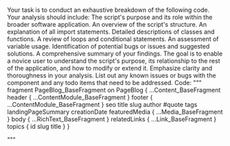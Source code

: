 Your task is to conduct an exhaustive breakdown of the following code. Your analysis should include:
The script's purpose and its role within the broader software application.
An overview of the script's structure.
An explanation of all import statements.
Detailed descriptions of classes and functions.
A review of loops and conditional statements.
An assessment of variable usage.
Identification of potential bugs or issues and suggested solutions.
A comprehensive summary of your findings.
The goal is to enable a novice user to understand the script's purpose, its relationship to the rest of the application, and how to modify or extend it. Emphasize clarity and thoroughness in your analysis.
List out any known issues or bugs with the component and any todo items that need to be addressed.
Code:
"""
fragment PageBlog_BaseFragment on PageBlog {
  ...Content_BaseFragment
  header {
    ...ContentModule_BaseFragment
  }
  footer {
    ...ContentModule_BaseFragment
  }
  seo
  title
  slug
  author
  #quote
  tags
  landingPageSummary
  creationDate
  featuredMedia {
    ...Media_BaseFragment
  }
  body {
    ...RichText_BaseFragment
  }
  relatedLinks {
    ...Link_BaseFragment
  }
  topics {
    id
    slug
    title
  }
}

"""